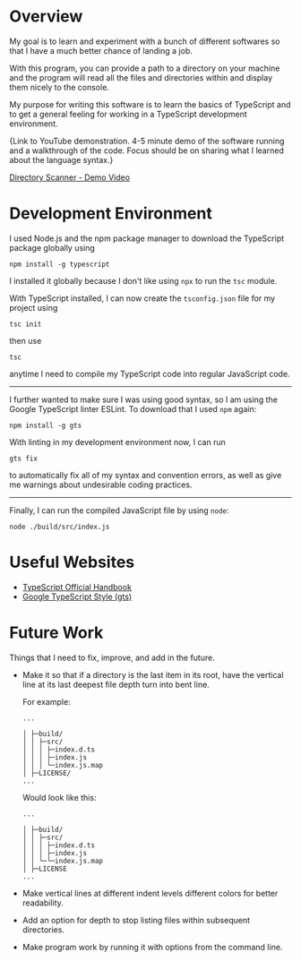 # Overview

My goal is to learn and experiment with a bunch of different softwares so that I have a much better chance of landing a job.

With this program, you can provide a path to a directory on your machine and the program will read all the files and directories within and display them nicely to the console.

My purpose for writing this software is to learn the basics of TypeScript and to get a general feeling for working in a TypeScript development environment.

{Link to YouTube demonstration. 4-5 minute demo of the software running and a walkthrough of the code. Focus should be on sharing what I learned about the language syntax.}

[Directory Scanner - Demo Video](https://youtu.be/RPz6n9gmK1c)

# Development Environment

I used Node.js and the npm package manager to download the TypeScript package globally using

```
npm install -g typescript
```

I installed it globally because I don't like using `npx` to run the `tsc` module.

With TypeScript installed, I can now create the `tsconfig.json` file for my project using

```
tsc init
```

then use

```
tsc
```

anytime I need to compile my TypeScript code into regular JavaScript code.

---

I further wanted to make sure I was using good syntax, so I am using the Google TypeScript linter ESLint. To download that I used `npm` again:

```
npm install -g gts
```

With linting in my development environment now, I can run

```
gts fix
```

to automatically fix all of my syntax and convention errors, as well as give me warnings about undesirable coding practices.

---

Finally, I can run the compiled JavaScript file by using `node`:

```
node ./build/src/index.js
```

# Useful Websites

- [TypeScript Official Handbook](https://www.typescriptlang.org/docs/handbook/intro.html)
- [Google TypeScript Style (gts)](https://github.com/google/gts/blob/main/README.md)

# Future Work

Things that I need to fix, improve, and add in the future.

- Make it so that if a directory is the last item in its root, have the vertical line at its last deepest file depth turn into bent line.

  For example:

  ```
  ...

  │ ├─build/
  │ │ ├─src/
  │ │ │ ├─index.d.ts
  │ │ │ ├─index.js
  │ │ │ └─index.js.map
  │ ├─LICENSE/
  ...
  ```

  Would look like this:

  ```
  ...

  │ ├─build/
  │ │ ├─src/
  │ │ │ ├─index.d.ts
  │ │ │ ├─index.js
  │ │ └─└─index.js.map
  │ ├─LICENSE
  ...
  ```

- Make vertical lines at different indent levels different colors for better readability.
- Add an option for depth to stop listing files within subsequent directories.
- Make program work by running it with options from the command line.
